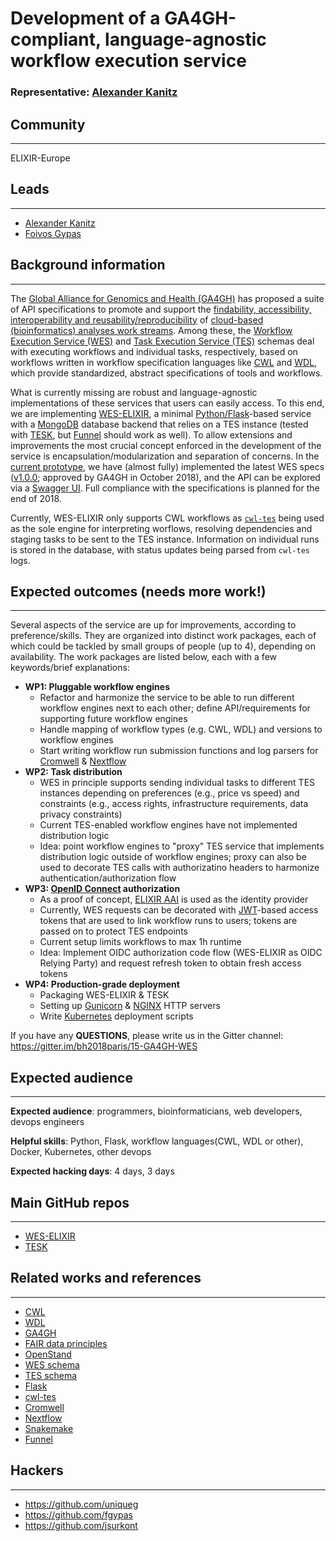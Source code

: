 # Development of a GA4GH-compliant, language-agnostic workflow execution service

### Representative: [Alexander Kanitz](https://github.com/uniqueg)

## Community
---

ELIXIR-Europe

## Leads
---
- [Alexander Kanitz](https://github.com/uniqueg)
- [Foivos Gypas](https://github.com/fgypas)

## Background information
---
The [Global Alliance for Genomics and Health (GA4GH)](https://www.ga4gh.org/) has proposed a suite of API specifications to promote and support the [findability, accessibility, interoperability and reusability/reproducibility](https://www.force11.org/group/fairgroup/fairprinciples) of [cloud-based (bioinformatics) analyses work streams](https://github.com/ga4gh/wiki/wiki). Among these, the [Workflow Execution Service (WES)](https://github.com/ga4gh/workflow-execution-service-schemas/tree/develop) and [Task Execution Service (TES)](https://github.com/ga4gh/task-execution-schemas) schemas deal with executing workflows and individual tasks, respectively, based on workflows written in workflow specification languages like [CWL](https://github.com/common-workflow-language/common-workflow-language) and [WDL](https://software.broadinstitute.org/wdl/), which provide standardized, abstract specifications of tools and workflows.

What is currently missing are robust and language-agnostic implementations of these services that users can easily access. To this end, we are implementing [WES-ELIXIR](https://github.com/elixir-europe/WES-ELIXIR), a minimal [Python/Flask](http://flask.pocoo.org/)-based service with a [MongoDB](https://www.mongodb.com/) database backend that relies on a TES instance (tested with [TESK](https://github.com/EMBL-EBI-TSI/TESK), but [Funnel](https://github.com/ohsu-comp-bio/funnel) should work as well). To allow extensions and improvements the most crucial concept enforced in the development of the service is encapsulation/modularization and separation of concerns. In the [current prototype](http://193.167.189.73:7777/ga4gh/wes/v1/ui/), we have (almost fully) implemented the latest WES specs ([v1.0.0](https://github.com/ga4gh/workflow-execution-service-schemas/blob/7f179319c5b1887a176ff40b2a03774e4ccd554d/openapi/workflow_execution_service.swagger.yaml); approved by GA4GH in October 2018), and the API can be explored via a [Swagger UI](https://swagger.io/). Full compliance with the specifications is planned for the end of 2018.

Currently, WES-ELIXIR only supports CWL workflows as [`cwl-tes`](https://github.com/common-workflow-language/cwl-tes) being used as the sole engine for interpreting worflows, resolving dependencies and staging tasks to be sent to the TES instance. Information on individual runs is stored in the database, with status updates being parsed from `cwl-tes` logs.

## Expected outcomes (needs more work!)
---
Several aspects of the service are up for improvements, according to preference/skills. They are organized into distinct work packages, each of which could be tackled by small groups of people (up to 4), depending on availability. The work packages are listed below, each with a few keywords/brief explanations:
* **WP1: Pluggable workflow engines**
  - Refactor and harmonize the service to be able to run different workflow engines next to each other; define API/requirements for supporting future workflow engines
  - Handle mapping of workflow types (e.g. CWL, WDL) and versions to workflow engines
  - Start writing workflow run submission functions and log parsers for [Cromwell](https://software.broadinstitute.org/wdl/) & [Nextflow](https://www.nextflow.io/)
* **WP2: Task distribution**
  - WES in principle supports sending individual tasks to different TES instances depending on preferences (e.g., price vs speed) and constraints (e.g., access rights, infrastructure requirements, data privacy constraints)
  - Current TES-enabled workflow engines have not implemented distribution logic
  - Idea: point workflow engines to "proxy" TES service that implements distribution logic outside of workflow engines; proxy can also be used to decorate TES calls with authorizatino headers to harmonize authentication/authorization flow
* **WP3: [OpenID Connect](https://openid.net/connect/) authorization**
  - As a proof of concept, [ELIXIR AAI](https://www.elixir-europe.org/services/compute/aai) is used as the identity provider
  - Currently, WES requests can be decorated with [JWT](https://jwt.io/)-based access tokens that are used to link workflow runs to users; tokens are passed on to protect TES endpoints
  - Current setup limits workflows to max 1h runtime
  - Idea: Implement OIDC authorization code flow (WES-ELIXIR as OIDC Relying Party) and request refresh token to obtain fresh access tokens
* **WP4: Production-grade deployment**
  - Packaging WES-ELIXIR & TESK
  - Setting up [Gunicorn](https://gunicorn.org/) & [NGINX](https://www.nginx.com/) HTTP servers
  - Write [Kubernetes](https://kubernetes.io/) deployment scripts

If you have any **QUESTIONS**, please write us in the Gitter channel: https://gitter.im/bh2018paris/15-GA4GH-WES

## Expected audience
---

**Expected audience**:
programmers, bioinformaticians, web developers, devops engineers

**Helpful skills**:
Python, Flask, workflow languages(CWL, WDL or other), Docker, Kubernetes, other devops

**Expected hacking days**: 4 days, 3 days

## Main GitHub repos
---
- [WES-ELIXIR](https://github.com/elixir-europe/WES-ELIXIR)
- [TESK](https://github.com/EMBL-EBI-TSI/TESK)

## Related works and references
---
- [CWL](https://github.com/common-workflow-language/common-workflow-language)
- [WDL](https://software.broadinstitute.org/wdl/)
- [GA4GH](https://www.ga4gh.org/)
- [FAIR data principles](https://www.force11.org/group/fairgroup/fairprinciples)
- [OpenStand](https://open-stand.org/)
- [WES schema](https://github.com/ga4gh/workflow-execution-service-schemas)
- [TES schema](https://github.com/ga4gh/task-execution-schemas)
- [Flask](http://flask.pocoo.org/)
- [cwl-tes](https://github.com/common-workflow-language/cwl-tes)
- [Cromwell](https://software.broadinstitute.org/wdl/)
- [Nextflow](https://www.nextflow.io/)
- [Snakemake](https://snakemake.readthedocs.io/en/stable/)
- [Funnel](https://github.com/ohsu-comp-bio/funnel)

## Hackers
---
- https://github.com/uniqueg
- https://github.com/fgypas
- https://github.com/jsurkont
